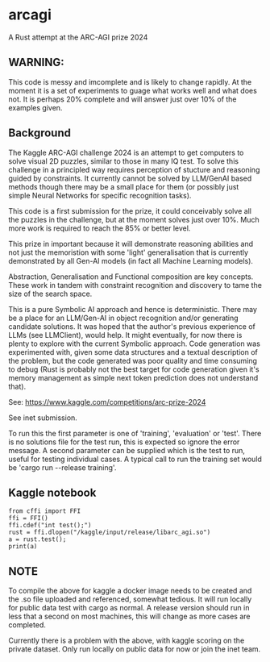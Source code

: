 # arcagi
A Rust attempt at the ARC-AGI prize 2024

WARNING:
-----
This code is messy and imcomplete and is likely to change rapidly. At the
moment it is a set of experiments to guage what works well and what does not.
It is perhaps 20% complete and will answer just over 10% of the examples given.

Background
----------

The Kaggle ARC-AGI challenge 2024 is an attempt to get computers to solve
visual 2D puzzles, similar to those in many IQ test. To solve this challenge
in a principled way requires perception of stucture and reasoning guided by 
constraints. It currently cannot be solved by LLM/GenAI based methods though
there may be a small place for them (or possibly just simple Neural Networks
for specific recognition tasks). 

This code is a first submission for the prize, it could conceivably solve all
the puzzles in the challenge, but at the moment solves just over 10%. Much
more work is required to reach the 85% or better level. 

This prize in important because it will demonstrate reasoning abilities and
not just the memoristion with some 'light' generalisation that is currently
demonstrated by all Gen-AI models (in fact all Machine Learning models). 

Abstraction, Generalisation and Functional composition are key concepts.
These work in tandem with constraint recognition and discovery to tame the
size of the search space.

This is a pure Symbolic AI approach and hence is deterministic. There may be a
place for an LLM/Gen-AI in object recognition and/or generating candidate
solutions.
It was hoped that the author's previous experience of LLMs (see LLMClient),
would help. It might eventually, for now there is plenty to explore with the
current Symbolic approach.
Code generation was experimented with, given some data
structures and a textual description of the problem, but the code
generated was poor quality and time consuming to debug (Rust is probably not
the best target for code generation given it's memory management as simple
next token prediction does not understand that).

See: https://www.kaggle.com/competitions/arc-prize-2024

See inet submission.

To run this the first parameter is one of 'training', 'evaluation' or 'test'. There is no solutions file for the test run, this is expected so ignore the error message. A second parameter can be supplied which is the test to run, useful
for testing individual cases. A typical call to run the training set would be
'cargo run --release training'. 

Kaggle notebook
---------------

```
from cffi import FFI
ffi = FFI()
ffi.cdef("int test();")
rust = ffi.dlopen("/kaggle/input/release/libarc_agi.so")
a = rust.test();
print(a)
```

NOTE
----

To compile the above for kaggle a docker image needs to be created and the .so
file uploaded and referenced, somewhat tedious. It will run locally for public
data test with cargo as normal. A release version should run in less that a
second on most machines, this will change as more cases are completed.

Currently there is a problem with the above, with kaggle scoring on the
private dataset. Only run locally on public data for now or join the inet team.
